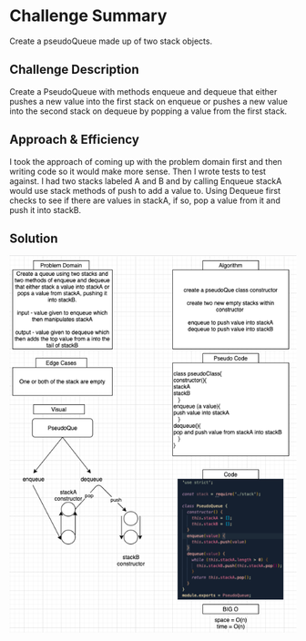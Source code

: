 # Challenge Summary
<!-- Short summary or background information -->
Create a pseudoQueue made up of two stack objects.

## Challenge Description
<!-- Description of the challenge -->
Create a PseudoQueue with methods enqueue and dequeue that either pushes a new value into the first stack on enqueue or pushes a new value into the second stack on dequeue by popping a value from the first stack.

## Approach & Efficiency
<!-- What approach did you take? Why? What is the Big O space/time for this approach? -->

I took the approach of coming up with the problem domain first and then writing code so it would make more sense. Then I wrote tests to test against. I had two stacks labeled A and B and by calling Enqueue stackA would use stack methods of push to add a value to. Using Dequeue first checks to see if there are values in stackA, if so, pop a value from it and push it into stackB.

## Solution
<!-- Embedded whiteboard image -->

![whiteboard](queuestacks.png)